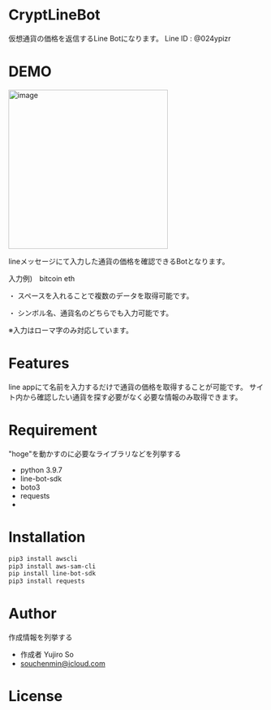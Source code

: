 # CryptLineBot

仮想通貨の価格を返信するLine Botになります。
Line ID : @024ypizr
 
 
# DEMO

<img width="314" alt="image" src="https://user-images.githubusercontent.com/64994254/155271564-7529b40a-66a8-4588-b8db-3d583900c4c4.png">


lineメッセージにて入力した通貨の価格を確認できるBotとなります。

入力例)　bitcoin eth

・ スペースを入れることで複数のデータを取得可能です。

・ シンボル名、通貨名のどちらでも入力可能です。

※入力はローマ字のみ対応しています。


# Features
 
line appにて名前を入力するだけで通貨の価格を取得することが可能です。
サイト内から確認したい通貨を探す必要がなく必要な情報のみ取得できます。
 
# Requirement
 
"hoge"を動かすのに必要なライブラリなどを列挙する
 
* python 3.9.7
* line-bot-sdk
* boto3
* requests
* 


# Installation

 
```bash
pip3 install awscli
pip3 install aws-sam-cli
pip install line-bot-sdk
pip3 install requests
```
 

 
# Author
 
作成情報を列挙する
 
* 作成者 Yujiro So
* souchenmin@icloud.com
 
# License

